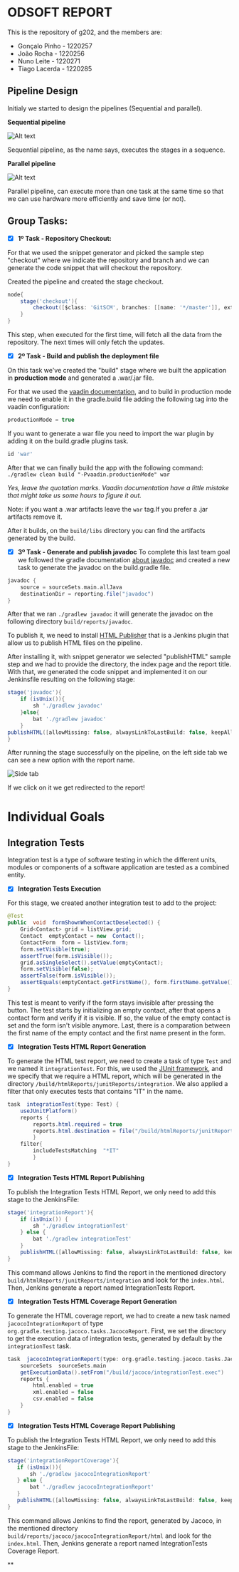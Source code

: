 # ODSOFT REPORT

This is the repository of g202, and the members are:

 - Gonçalo Pinho - 1220257
 - João Rocha - 1220256
 - Nuno Leite - 1220271
 - Tiago Lacerda - 1220285

  ## Pipeline Design

Initialy we started to design the pipelines (Sequential and parallel).

  

**Sequential pipeline**

![Alt text](pipeline-diagrams/sequential_pipeline.png?raw=true  "Sequencial pipeline diagram")

  

Sequential pipeline, as the name says, executes the stages in a sequence.

  

**Parallel pipeline**

![Alt text](pipeline-diagrams/parallel_pipeline.png?raw=true  "Sequencial pipeline diagram")

  

Parallel pipeline, can execute more than one task at the same time so that we can use hardware more efficiently and save time (or not).

  

## Group Tasks:

 - [x] **1º Task - Repository Checkout:**

For that we used the snippet generator and picked the sample step "checkout" where we indicate the repository and branch and we can generate the code snippet that will checkout the repository.

  

Created the pipeline and created the stage checkout.

  

```groovy
node{
	stage('checkout'){
		checkout([$class: 'GitSCM', branches: [[name: '*/master']], extensions: [], userRemoteConfigs: [[url: 'git@bitbucket.org:mei-isep/odsoft-22-23-ncf-g202.git']]])
	}
}

```

  

This step, when executed for the first time, will fetch all the data from the repository. The next times will only fetch the updates.

 - [x] **2º Task - Build and publish the deployment file**

On this task we've created the "build" stage where we built the application in **production mode** and generated a .war/.jar file.

For that we used the [vaadin documentation](https://vaadin.com/docs/latest/overview), and to build in production mode we need to enable it in the gradle.build file adding the following tag into the vaadin configuration:
```groovy
productionMode = true
```
If you want to generate a war file you need to import the war plugin by adding it on the build.gradle plugins task.
```groovy
id 'war'
```
After that we can finally build the app with the following command:
`./gradlew clean build "-Pvaadin.productionMode" war`

*Yes, leave the quotation marks. Vaadin documentation have a little mistake that might take us some hours to figure it out.*

Note: if you want a .war artifacts leave the  ```war``` tag.If you prefer a .jar artifacts remove it.

After it builds, on the ``` build/libs ``` directory you can find the artifacts generated by the build.

 - [x] **3º Task - Generate and publish javadoc**
To complete this last team goal we followed the gradle documentation [about javadoc](https://docs.gradle.org/current/dsl/org.gradle.api.tasks.javadoc.Javadoc.html) and created a new task to generate the javadoc on the build.gradle file.

```groovy
javadoc {
	source = sourceSets.main.allJava
	destinationDir = reporting.file("javadoc")
}
```

After that we ran ```./gradlew javadoc``` it will generate the javadoc on the following directory ```build/reports/javadoc```.

To publish it, we need to install [HTML Publisher](https://plugins.jenkins.io/htmlpublisher/) that is a Jenkins plugin that allow us to publish HTML files on the pipeline.

After installing it, with snippet generator we selected "publishHTML" sample step and we had to provide the directory, the index page and the report title. With that, we generated the code snippet and implemented it on our Jenkinsfile resulting on the following stage:
```groovy
stage('javadoc'){
	if (isUnix()){
		sh './gradlew javadoc'
	}else{
		bat './gradlew javadoc'
	}
publishHTML([allowMissing: false, alwaysLinkToLastBuild: false, keepAll: false, reportDir: 'build/reports/javadoc/', reportFiles: 'index.html', reportName: 'Javadoc', reportTitles: '', useWrapperFileDirectly: true])
}
``` 

After running the stage successfully on the pipeline, on the left side tab we can see a new option with the report name.

![Side tab](https://i.imgur.com/NPkp29U.png)

If we click on it we get redirected to the report! 

# Individual Goals

## Integration Tests

Integration test is a type of software testing in which the different units, modules or components of a software application are tested as a combined entity.

 - [x] **Integration Tests Execution**

For this stage, we created another integration test to add to the project:

``` java
@Test
public  void  formShownWhenContactDeselected() {
	Grid<Contact> grid = listView.grid;
	Contact  emptyContact = new  Contact();
	ContactForm  form = listView.form;
	form.setVisible(true);
	assertTrue(form.isVisible());
	grid.asSingleSelect().setValue(emptyContact);
	form.setVisible(false);
	assertFalse(form.isVisible());
	assertEquals(emptyContact.getFirstName(), form.firstName.getValue());
}
```
This test is meant to verify if the form stays invisible after pressing the button. The test starts by initializing an empty contact, after that opens a contact form and verify if it is visible. If so, the value of the empty contact is set and the form isn't visible anymore. Last, there is a comparation between the first name of the empty contact and the first name present in the form.

 - [x] **Integration Tests HTML Report Generation**

To generate the HTML test report, we need to create a task of type ``Test`` and we named it ``integrationTest``. For this, we used the [JUnit framework](https://junit.org/junit5/), and we specify that we require a HTML report, which will be generated in the directory ``/build/htmlReports/junitReports/integration``. We also applied a filter that only executes tests that contains "IT" in the name.

```` java
task  integrationTest(type: Test) {
	useJUnitPlatform()
	reports {
		reports.html.required = true
		reports.html.destination = file("/build/htmlReports/junitReports/integration")
		}
	filter{
		includeTestsMatching  "*IT"
		}
}
````

- [x] **Integration Tests HTML Report Publishing**

To publish the Integration Tests HTML Report, we only need to add this stage to the JenkinsFile:
```` groovy
stage('integrationReport'){
	if (isUnix()) {
		sh './gradlew integrationTest'
	} else {
		bat './gradlew integrationTest'
	}
	publishHTML([allowMissing: false, alwaysLinkToLastBuild: false, keepAll: false, reportDir: 'build/htmlReports/junitReports/integration', reportFiles: 'index.html', reportName: 'IntegrationTests Report', reportTitles: '', useWrapperFileDirectly: true])
}
````
This command allows Jenkins to find the report in the mentioned directory ``build/htmlReports/junitReports/integration`` and look for the ``index.html``. Then, Jenkins generate a report named IntegrationTests Report.

 - [x] **Integration Tests HTML Coverage Report Generation**

To generate the HTML coverage report, we had to create a new task named ``jacocoIntegrationReport`` of type ``org.gradle.testing.jacoco.tasks.JacocoReport``.
First, we set the directory to get the execution data of integration tests, generated by default by the ``integrationTest`` task.
```` groovy
task  jacocoIntegrationReport(type: org.gradle.testing.jacoco.tasks.JacocoReport) {
	sourceSets  sourceSets.main
	getExecutionData().setFrom("/build/jacoco/integrationTest.exec")
	reports {
		html.enabled = true
		xml.enabled = false
		csv.enabled = false
	}
}
````
 
 - [x] **Integration Tests HTML Coverage Report Publishing**

 To publish the Integration Tests HTML Report, we only need to add this stage to the JenkinsFile:
 ```` groovy
 stage('integrationReportCoverage'){
	if (isUnix()){
		sh './gradlew jacocoIntegrationReport'
	} else {
		bat './gradlew jacocoIntegrationReport'
	}
	publishHTML([allowMissing: false, alwaysLinkToLastBuild: false, keepAll: false, reportDir: 'build/reports/jacoco/jacocoIntegrationReport/html', reportFiles: 'index.html', reportName: 'IntegrationTests Coverage Report', reportTitles: '', useWrapperFileDirectly: true])
}
````
 This command allows Jenkins to find the report, generated by Jacoco, in the mentioned directory ``build/reports/jacoco/jacocoIntegrationReport/html`` and look for the ``index.html``. Then, Jenkins generate a report named IntegrationTests Coverage Report.


**
